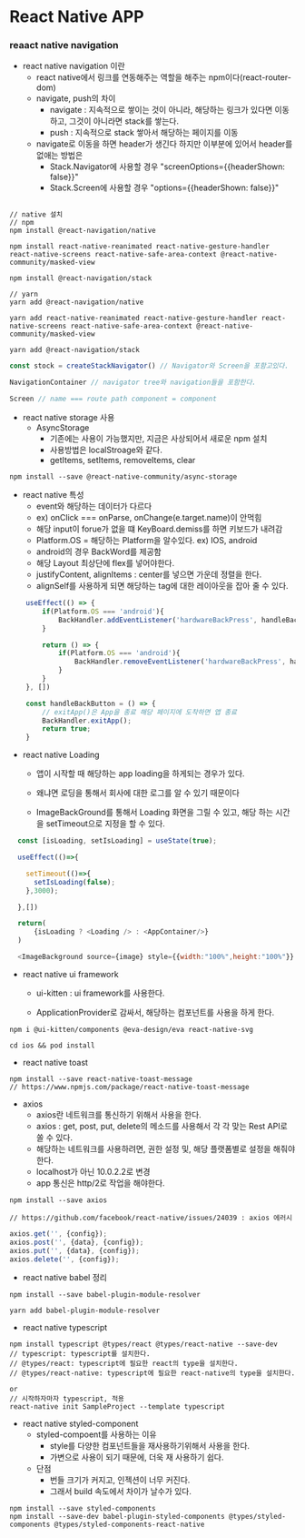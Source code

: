 # React Native APP

### reaact native navigation
- react native navigation 이란
    - react native에서 링크를 연동해주는 역할을 해주는 npm이다(react-router-dom)
    - navigate, push의 차이 
        - navigate : 지속적으로 쌓이는 것이 아니라, 해당하는 링크가 있다면 이동하고, 그것이 아니라면 stack를 쌓는다.
        - push : 지속적으로 stack 쌓아서 해당하는 페이지를 이동
    - navigate로 이동을 하면 header가 생긴다 하지만 이부분에 있어서 header를 없애는 방법은
        - Stack.Navigator에 사용할 경우 "screenOptions={{headerShown: false}}"
        - Stack.Screen에 사용할 경우 "options={{headerShown: false}}"
```npm

// native 설치
// npm
npm install @react-navigation/native

npm install react-native-reanimated react-native-gesture-handler react-native-screens react-native-safe-area-context @react-native-community/masked-view

npm install @react-navigation/stack

// yarn
yarn add @react-navigation/native

yarn add react-native-reanimated react-native-gesture-handler react-native-screens react-native-safe-area-context @react-native-community/masked-view

yarn add @react-navigation/stack
```

```js
const stock = createStackNavigator() // Navigator와 Screen을 포함고있다.

NavigationContainer // navigator tree와 navigation들을 포함한다.

Screen // name === route path component = component
```

- react native storage 사용
    - AsyncStorage
        - 기존에는 사용이 가능했지만, 지금은 사상되어서 새로운 npm 설치
        - 사용방법은 localStroage와 같다.
        - getItems, setItems, removeItems, clear

```npm
npm install --save @react-native-community/async-storage
```

- react native 특성
    - event와 해당하는 데이터가 다르다 
    - ex) onClick === onParse, onChange(e.target.name)이 안먹힘 
    - 해당 input이 forue가 없을 떄 KeyBoard.demiss를 하면 키보드가 내려감
    - Platform.OS = 해당하는 Platform을 알수있다. ex) IOS, android
    - android의 경우 BackWord를 제공함
    - 해당 Layout 최상단에 flex를 넣어야한다.
    - justifyContent, alignItems : center를 넣으면 가운데 정렬을 한다.
    - alignSelf를 사용하게 되면 해당하는 tag에 대한 레이아웃을 잡아 줄 수 있다. 

```js
    useEffect(() => {
        if(Platform.OS === 'android'){
            BackHandler.addEventListener('hardwareBackPress', handleBackButton);
        }

        return () => {
            if(Platform.OS === 'android'){
                BackHandler.removeEventListener('hardwareBackPress', handleBackButton);
            }   
        }
    }, [])

    const handleBackButton = () => {
        // exitApp()은 App을 종료 해당 페이지에 도착하면 앱 종료
        BackHandler.exitApp();
        return true;
    }
```

- react native Loading
    - 앱이 시작할 때 해당하는 app loading을 하게되는 경우가 있다. 

    - 왜냐면 로딩을 통해서 회사에 대한 로그를 알 수 있기 때문이다

    - ImageBackGround를 통해서 Loading 화면을 그릴 수 있고, 해당 하는 시간을 setTimeout으로 지정을 할 수 있다.

```js
  const [isLoading, setIsLoading] = useState(true);

  useEffect(()=>{

    setTimeout(()=>{
      setIsLoading(false);
    },3000);

  },[])

  return(
      {isLoading ? <Loading /> : <AppContainer/>}
  )

  <ImageBackground source={image} style={{width:"100%",height:"100%"}} />
```

- react native ui framework

    - ui-kitten : ui framework를 사용한다.

    - ApplicationProvider로 감싸서, 해당하는 컴포넌트를 사용을 하게 한다.

```npm
npm i @ui-kitten/components @eva-design/eva react-native-svg

cd ios && pod install
```

- react native toast

```npm
npm install --save react-native-toast-message
// https://www.npmjs.com/package/react-native-toast-message
```

- axios
    - axios란 네트워크를 통신하기 위해서 사용을 한다.
    - axios : get, post, put, delete의 메소드를 사용해서 각 각 맞는 Rest API로 쏠 수 있다.
    - 해당하는 네트워크를 사용하려면, 권한 설정 및, 해당 플랫폼별로 설정을 해줘야한다.
    - localhost가 아닌 10.0.2.2로 변경
    - app 통신은 http/2로 작업을 해야한다.
```npm
npm install --save axios

// https://github.com/facebook/react-native/issues/24039 : axios 에러시
```

```js
axios.get('', {config});
axios.post('', {data}, {config});
axios.put('', {data}, {config});
axios.delete('', {config});
```


- react native babel 정리
```npm
npm install --save babel-plugin-module-resolver

yarn add babel-plugin-module-resolver  
```


- react native typescript
```npm
npm install typescript @types/react @types/react-native --save-dev
// typescript: typescript를 설치한다.
// @types/react: typescript에 필요한 react의 type을 설치한다.
// @types/react-native: typescript에 필요한 react-native의 type을 설치한다.

or 
// 시작하자마자 typescript, 적용
react-native init SampleProject --template typescript
```

- react native styled-component 
    - styled-compoent를 사용하는 이유
        - style를 다양한 컴포넌트들을 재사용하기위해서 사용을 한다.
        - 가변으로 사용이 되기 때문에, 더욱 재 사용하기 쉽다.
    - 단점
        - 번들 크기가 커지고, 인젝션이 너무 커진다.
        - 그래서 build 속도에서 차이가 날수가 있다.
```npm
npm install --save styled-components
npm install --save-dev babel-plugin-styled-components @types/styled-components @types/styled-components-react-native
```